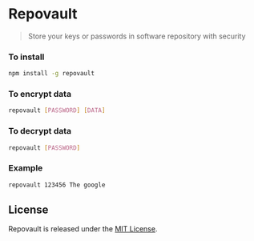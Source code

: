 # Repovault
> Store your keys or passwords in software repository with security

### To install
```bash
npm install -g repovault
```

### To encrypt data
```bash
repovault [PASSWORD] [DATA]
```

### To decrypt data
```bash
repovault [PASSWORD]
```

### Example
```bash
repovault 123456 The google
```

## License

Repovault is released under the [MIT License](https://github.com/felipefdl/repovault/blob/master/LICENSE).
